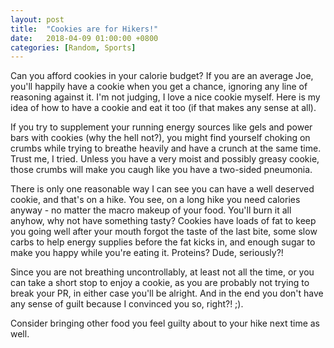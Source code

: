 ```yaml
---
layout: post
title:  "Cookies are for Hikers!"
date:   2018-04-09 01:00:00 +0800
categories: [Random, Sports]
---
```


Can you afford cookies in your calorie budget? If you are an average Joe, you'll happily have a cookie when you get a chance, ignoring any line of reasoning against it. I'm not judging, I love a nice cookie myself. Here is my idea of how to have a cookie and eat it too (if that makes any sense at all).

If you try to supplement your running energy sources like gels and power bars with cookies (why the hell not?), you might find yourself choking on crumbs while trying to breathe heavily and have a crunch at the same time. Trust me, I tried. Unless you have a very moist and possibly greasy cookie, those crumbs will make you caugh like you have a two-sided pneumonia.

There is only one reasonable way I can see you can have a well deserved cookie, and that's on a hike. You see, on a long hike you need calories anyway - no matter the macro makeup of your food. You'll burn it all anyhow, why not have something tasty? Cookies have loads of fat to keep you going well after your mouth forgot the taste of the last bite, some slow carbs to help energy supplies before the fat kicks in, and enough sugar to make you happy while you're eating it. Proteins? Dude, seriously?!

Since you are not breathing uncontrollably, at least not all the time, or you can take a short stop to enjoy a cookie, as you are probably not trying to break your PR, in either case you'll be alright. And in the end you don't have any sense of guilt because I convinced you so, right?! ;).

Consider bringing other food you feel guilty about to your hike next time as well.
